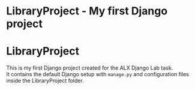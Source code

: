 # LibraryProject - My first Django project

# LibraryProject

This is my first Django project created for the ALX Django Lab task.  
It contains the default Django setup with `manage.py` and configuration files inside the LibraryProject folder.
